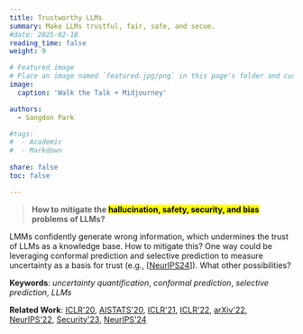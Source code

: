 ```yaml
---
title: Trustworthy LLMs 
summary: Make LLMs trustful, fair, safe, and secue.
#date: 2025-02-18
reading_time: false
weight: 9

# Featured image
# Place an image named `featured.jpg/png` in this page's folder and customize its options here.
image:
  caption: 'Walk the Talk + Midjourney'

authors:
  - Sangdon Park

#tags:
#  - Academic
#  - Markdown
  
share: false
toc: false

---
```



> **How to mitigate the <mark>hallucination, safety, security, and bias</mark> problems of LLMs?**


LMMs confidently generate wrong information, which undermines the trust of LLMs as a knowledge base.
How to mitigate this?
One way could be leveraging conformal prediction and selective prediction to measure uncertainty as a basis for trust (e.g., [[NeurIPS24](https://arxiv.org/abs/2307.09254)]).
What other possibilities?


**Keywords**: *uncertainty quantification*, *conformal prediction*, *selective prediction*, *LLMs*

**Related Work**:
[ICLR'20](https://openreview.net/forum?id=BJxVI04YvB),
[AISTATS'20](http://proceedings.mlr.press/v108/park20b/park20b.pdf),
[ICLR'21](https://openreview.net/forum?id=Qk-Wq5AIjpq),
[ICLR'22](https://openreview.net/pdf?id=DhP9L8vIyLc),
[arXiv'22](https://arxiv.org/abs/2204.07482),
[NeurIPS'22](https://openreview.net/forum?id=s6ygs1UCOw1),
[Security'23](https://www.usenix.org/conference/usenixsecurity23/presentation/park),
[NeurIPS'24](https://arxiv.org/abs/2307.09254)
